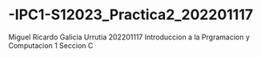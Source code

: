 # -IPC1-S12023_Practica2_202201117
Miguel Ricardo Galicia Urrutia
202201117
Introduccion a la Prgramacion y Computacion 1 Seccion C